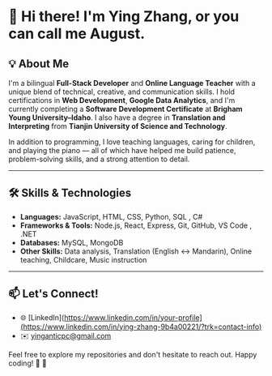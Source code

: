 
# 👋 Hi there! I'm Ying Zhang, or you can call me August.  

## 💡 About Me

I'm a bilingual **Full-Stack Developer** and **Online Language Teacher** with a unique blend of technical, creative, and communication skills. I hold certifications in **Web Development**, **Google Data Analytics**, and I'm currently completing a **Software Development Certificate** at **Brigham Young University–Idaho**. I also have a degree in **Translation and Interpreting** from **Tianjin University of Science and Technology**.

In addition to programming, I love teaching languages, caring for children, and playing the piano — all of which have helped me build patience, problem-solving skills, and a strong attention to detail.

---

## 🛠️ Skills & Technologies

- **Languages:** JavaScript, HTML, CSS, Python, SQL , C#
- **Frameworks & Tools:** Node.js, React, Express, Git, GitHub, VS Code  , .NET
- **Databases:** MySQL, MongoDB  
- **Other Skills:** Data analysis, Translation (English ↔ Mandarin), Online teaching, Childcare, Music instruction

---

## 📫 Let's Connect!

- 🌐 [LinkedIn](https://www.linkedin.com/in/your-profile](https://www.linkedin.com/in/ying-zhang-9b4a00221/?trk=contact-info)
- ✉️ yinganticpc@gmail.com

Feel free to explore my repositories and don't hesitate to reach out. Happy coding! 🚀 🚀

